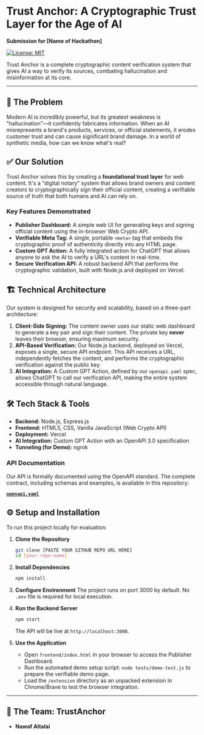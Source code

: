 # Trust Anchor: A Cryptographic Trust Layer for the Age of AI

**Submission for [Name of Hackathon]**

[![License: MIT](https://img.shields.io/badge/License-MIT-yellow.svg)](https://opensource.org/licenses/MIT)

Trust Anchor is a complete cryptographic content verification system that gives AI a way to verify its sources, combating hallucination and misinformation at its core.

---


## 🧠 The Problem

Modern AI is incredibly powerful, but its greatest weakness is "hallucination"—it confidently fabricates information. When an AI misrepresents a brand's products, services, or official statements, it erodes customer trust and can cause significant brand damage. In a world of synthetic media, how can we know what's real?

## ✅ Our Solution

Trust Anchor solves this by creating a **foundational trust layer** for web content. It's a "digital notary" system that allows brand owners and content creators to cryptographically sign their official content, creating a verifiable source of truth that both humans and AI can rely on.

### Key Features Demonstrated
* **Publisher Dashboard:** A simple web UI for generating keys and signing official content using the in-browser Web Crypto API.
* **Verifiable Meta Tag:** A single, portable `<meta>` tag that embeds the cryptographic proof of authenticity directly into any HTML page.
* **Custom GPT Action:** A fully integrated action for ChatGPT that allows anyone to ask the AI to verify a URL's content in real-time.
* **Secure Verification API:** A robust backend API that performs the cryptographic validation, built with Node.js and deployed on Vercel.

## 🏗️ Technical Architecture

Our system is designed for security and scalability, based on a three-part architecture:

1.  **Client-Side Signing:** The content owner uses our static web dashboard to generate a key pair and sign their content. The private key **never** leaves their browser, ensuring maximum security.
2.  **API-Based Verification:** Our Node.js backend, deployed on Vercel, exposes a single, secure API endpoint. This API receives a URL, independently fetches the content, and performs the cryptographic verification against the public key.
3.  **AI Integration:** A Custom GPT Action, defined by our `openapi.yaml` spec, allows ChatGPT to call our verification API, making the entire system accessible through natural language.

## 🛠️ Tech Stack & Tools

-   **Backend:** Node.js, Express.js
-   **Frontend:** HTML5, CSS, Vanilla JavaScript (Web Crypto API)
-   **Deployment:** Vercel
-   **AI Integration:** Custom GPT Action with an OpenAPI 3.0 specification
-   **Tunneling (for Demo):** ngrok

### API Documentation

Our API is formally documented using the OpenAPI standard. The complete contract, including schemas and examples, is available in this repository:

[**`openapi.yaml`**](./openapi.yaml)

## ⚙️ Setup and Installation

To run this project locally for evaluation:

1.  **Clone the Repository**
    ```bash
    git clone [PASTE YOUR GITHUB REPO URL HERE]
    cd [your-repo-name]
    ```

2.  **Install Dependencies**
    ```bash
    npm install
    ```

3.  **Configure Environment**
    The project runs on port 3000 by default. No `.env` file is required for local execution.

4.  **Run the Backend Server**
    ```bash
    npm start
    ```
    The API will be live at `http://localhost:3000`.

5.  **Use the Application**
    -   Open `frontend/index.html` in your browser to access the Publisher Dashboard.
    -   Run the automated demo setup script: `node tests/demo-test.js` to prepare the verifiable demo page.
    -   Load the `/extension` directory as an unpacked extension in Chrome/Brave to test the browser integration.

---

## 👥 The Team: TrustAnchor

- **Nawaf Altalai**
